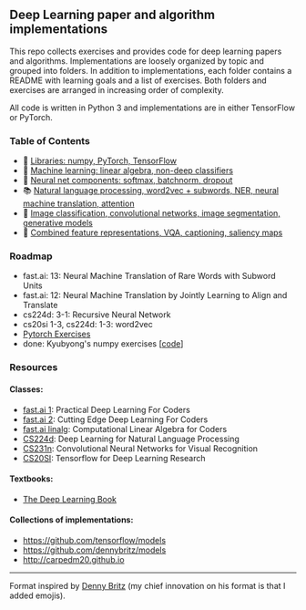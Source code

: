 ## Deep Learning paper and algorithm implementations

This repo collects exercises and provides code for deep learning papers and algorithms. Implementations are loosely organized by topic and grouped into folders. In addition to implementations, each folder contains a README with learning goals and a list of exercises. Both folders and exercises are arranged in increasing order of complexity.

All code is written in Python 3 and implementations are in either TensorFlow or PyTorch.

### Table of Contents

- 🙇 [Libraries: numpy, PyTorch, TensorFlow](0-libraries)
- 🎯 [Machine learning: linear algebra, non-deep classifiers](1-machine-learning)
- 🔑 [Neural net components: softmax, batchnorm, dropout](2-neural-nets)
- 📚 [Natural language processing, word2vec + subwords, NER, neural machine translation, attention](3-rnns)
- 🎨 [Image classification, convolutional networks, image segmentation, generative models](4-cnns)
- 💬 [Combined feature representations, VQA, captioning, saliency maps](5-rnns-cnns)

### Roadmap

- fast.ai: 13: Neural Machine Translation of Rare Words with Subword Units
- fast.ai: 12: Neural Machine Translation by Jointly Learning to Align and Translate
- cs224d: 3-1: Recursive Neural Network
- cs20si 1-3, cs224d: 1-3: word2vec
- [Pytorch Exercises](https://github.com/Kyubyong/pytorch_exercises)
- done: Kyubyong's numpy exercises [[code](0-libraries/numpy-exercises)]

### Resources

#### Classes:

- [fast.ai 1](http://course.fast.ai/): Practical Deep Learning For Coders
- [fast.ai 2](http://course.fast.ai/): Cutting Edge Deep Learning For Coders
- [fast.ai linalg](https://github.com/fastai/numerical-linear-algebra/blob/master/README.md): Computational Linear Algebra for Coders
- [CS224d](http://cs224d.stanford.edu/syllabus.html): Deep Learning for Natural Language Processing
- [CS231n](http://cs231n.stanford.edu/syllabus.html): Convolutional Neural Networks for Visual Recognition
- [CS20SI](https://web.stanford.edu/class/cs20si/syllabus.html): Tensorflow for Deep Learning Research

#### Textbooks:

- [The Deep Learning Book](https://www.deeplearningbook.org/)

#### Collections of implementations:

- https://github.com/tensorflow/models
- https://github.com/dennybritz/models
- http://carpedm20.github.io

---

Format inspired by [Denny Britz](https://github.com/dennybritz/reinforcement-learning/blob/master/README.md) (my chief innovation on his format is that I added emojis).
